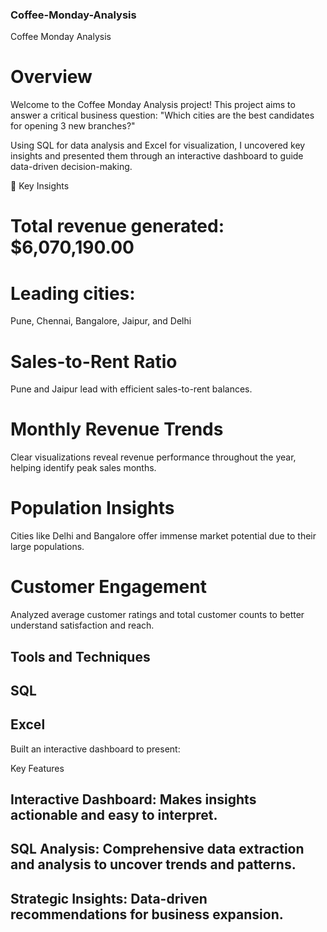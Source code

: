 ### Coffee-Monday-Analysis
Coffee Monday Analysis

# Overview

Welcome to the Coffee Monday Analysis project! This project aims to answer a critical business question:
"Which cities are the best candidates for opening 3 new branches?"

Using SQL for data analysis and Excel for visualization, I uncovered key insights and presented them through an interactive dashboard to guide data-driven decision-making.

🚀 Key Insights

# Total revenue generated: $6,070,190.00

# Leading cities:
Pune, Chennai, Bangalore, Jaipur, and Delhi

# Sales-to-Rent Ratio
Pune and Jaipur lead with efficient sales-to-rent balances.

# Monthly Revenue Trends

Clear visualizations reveal revenue performance throughout the year, helping identify peak sales months.

# Population Insights

Cities like Delhi and Bangalore offer immense market potential due to their large populations.

# Customer Engagement

Analyzed average customer ratings and total customer counts to better understand satisfaction and reach.

## Tools and Techniques

## SQL

## Excel

Built an interactive dashboard to present:

Key Features

##  Interactive Dashboard: Makes insights actionable and easy to interpret.

## SQL Analysis: Comprehensive data extraction and analysis to uncover trends and patterns.

## Strategic Insights: Data-driven recommendations for business expansion.


